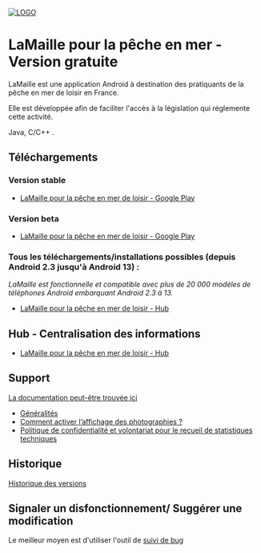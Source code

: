 [![LOGO](https://www.opalesurfcasting.net/IMG/png/icon_android_lamaille_alpha_128-72.png)](https://www.opalesurfcasting.net/droits-et-devoirs/lamaille/)

# LaMaille pour la pêche en mer - Version gratuite

LaMaille est une application Android à destination des pratiquants de la pêche en mer de loisir en France.

Elle est développée afin de faciliter l'accès à la législation qui réglemente cette activité.

Java, C/C++ .

## Téléchargements
### Version stable
- [LaMaille pour la pêche en mer de loisir - Google Play](https://play.google.com/store/apps/details?id=net.opalesurfcasting.lamaille)

### Version beta
- [LaMaille pour la pêche en mer de loisir - Google Play](https://play.google.com/apps/testing/net.opalesurfcasting.lamaille)

### Tous les téléchargements/installations possibles (depuis Android 2.3 jusqu'à Android 13) :
*LaMaille est fonctionnelle et compatible avec plus de 20 000 modèles de téléphones Android embarquant Android 2.3 à 13.*
- [LaMaille pour la pêche en mer de loisir - Hub](https://lamaille.opalesurfcasting.net/)

## Hub - Centralisation des informations
- [LaMaille pour la pêche en mer de loisir - Hub](https://lamaille.opalesurfcasting.net/)

## Support
[La documentation peut-être trouvée ici](https://www.opalesurfcasting.net/droits-et-devoirs/lamaille/)

- [Généralités](https://www.opalesurfcasting.net/droits-et-devoirs/lamaille/lamaille-une-application-android-pour-ne-pas-oublier-la-maille.html)
- [Comment activer l’affichage des photographies ?](https://www.opalesurfcasting.net/droits-et-devoirs/lamaille/comment-activer-l-affichage-des-photographies-dans-lamaille.html)
- [Politique de confidentialité et volontariat pour le recueil de statistiques techniques](https://www.opalesurfcasting.net/droits-et-devoirs/lamaille/politique-de-confidentialite-de-lamaille-et-recueil-volontaire-de-statistiques-pour-l-amelioration-de-l-application.html)

## Historique
[Historique des versions](CHANGELOG.md)

## Signaler un disfonctionnement/ Suggérer une modification
Le meilleur moyen est d'utiliser l'outil de [suivi de bug](https://github.com/opalesurfcasting/LaMaille-Free/issues)
